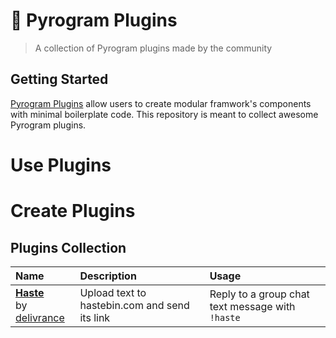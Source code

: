 # 🔌 Pyrogram Plugins

> A collection of Pyrogram plugins made by the community

## Getting Started

[Pyrogram Plugins](//docs.pyrogram.ml/resources/SmartPlugins) allow users to create modular framwork's components with minimal boilerplate code. This repository is meant to collect awesome Pyrogram plugins.

# Use Plugins

# Create Plugins

## Plugins Collection

Name | Description | Usage
:--- | :--- | :---
[**Haste**](plugins/haste) <br> by [delivrance](//github.com/delivrance) | Upload text to hastebin.com and send its link | Reply to a group chat text message with `!haste`
